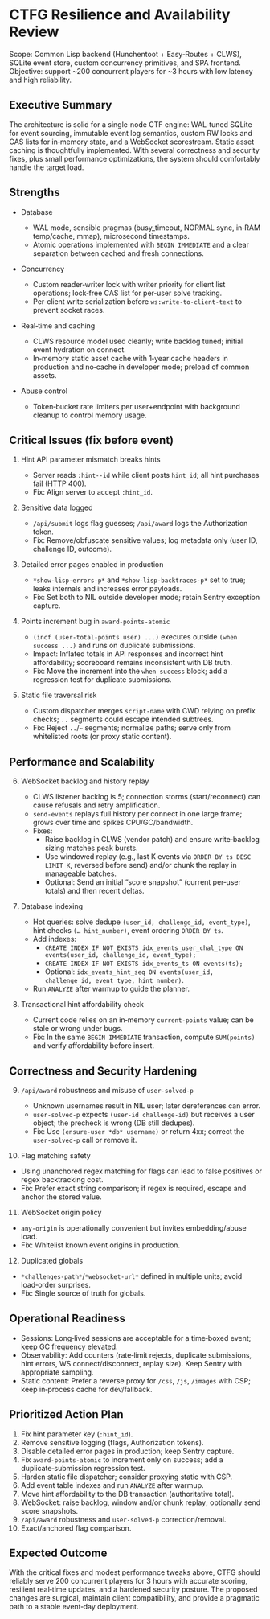 # CTFG Resilience and Availability Review

Scope: Common Lisp backend (Hunchentoot + Easy‑Routes + CLWS), SQLite event store, custom concurrency primitives, and SPA frontend. Objective: support ~200 concurrent players for ~3 hours with low latency and high reliability.

## Executive Summary

The architecture is solid for a single‑node CTF engine: WAL‑tuned SQLite for event sourcing, immutable event log semantics, custom RW locks and CAS lists for in‑memory state, and a WebSocket scorestream. Static asset caching is thoughtfully implemented. With several correctness and security fixes, plus small performance optimizations, the system should comfortably handle the target load.

## Strengths

- Database
  - WAL mode, sensible pragmas (busy_timeout, NORMAL sync, in‑RAM temp/cache, mmap), microsecond timestamps.
  - Atomic operations implemented with `BEGIN IMMEDIATE` and a clear separation between cached and fresh connections.

- Concurrency
  - Custom reader‑writer lock with writer priority for client list operations; lock‑free CAS list for per‑user solve tracking.
  - Per‑client write serialization before `ws:write-to-client-text` to prevent socket races.

- Real‑time and caching
  - CLWS resource model used cleanly; write backlog tuned; initial event hydration on connect.
  - In‑memory static asset cache with 1‑year cache headers in production and no‑cache in developer mode; preload of common assets.

- Abuse control
  - Token‑bucket rate limiters per user+endpoint with background cleanup to control memory usage.

## Critical Issues (fix before event)

1) Hint API parameter mismatch breaks hints
   - Server reads `:hint--id` while client posts `hint_id`; all hint purchases fail (HTTP 400).
   - Fix: Align server to accept `:hint_id`.

2) Sensitive data logged
   - `/api/submit` logs flag guesses; `/api/award` logs the Authorization token.
   - Fix: Remove/obfuscate sensitive values; log metadata only (user ID, challenge ID, outcome).

3) Detailed error pages enabled in production
   - `*show-lisp-errors-p*` and `*show-lisp-backtraces-p*` set to true; leaks internals and increases error payloads.
   - Fix: Set both to NIL outside developer mode; retain Sentry exception capture.

4) Points increment bug in `award-points-atomic`
   - `(incf (user-total-points user) ...)` executes outside `(when success ...)` and runs on duplicate submissions.
   - Impact: Inflated totals in API responses and incorrect hint affordability; scoreboard remains inconsistent with DB truth.
   - Fix: Move the increment into the `when success` block; add a regression test for duplicate submissions.

5) Static file traversal risk
   - Custom dispatcher merges `script-name` with CWD relying on prefix checks; `..` segments could escape intended subtrees.
   - Fix: Reject `..`/`~` segments; normalize paths; serve only from whitelisted roots (or proxy static content).

## Performance and Scalability

6) WebSocket backlog and history replay
   - CLWS listener backlog is 5; connection storms (start/reconnect) can cause refusals and retry amplification.
   - `send-events` replays full history per connect in one large frame; grows over time and spikes CPU/GC/bandwidth.
   - Fixes:
     - Raise backlog in CLWS (vendor patch) and ensure write‑backlog sizing matches peak bursts.
     - Use windowed replay (e.g., last K events via `ORDER BY ts DESC LIMIT K`, reversed before send) and/or chunk the replay in manageable batches.
     - Optional: Send an initial “score snapshot” (current per‑user totals) and then recent deltas.

7) Database indexing
   - Hot queries: solve dedupe `(user_id, challenge_id, event_type)`, hint checks `(… hint_number)`, event ordering `ORDER BY ts`.
   - Add indexes:
     - `CREATE INDEX IF NOT EXISTS idx_events_user_chal_type ON events(user_id, challenge_id, event_type);`
     - `CREATE INDEX IF NOT EXISTS idx_events_ts ON events(ts);`
     - Optional: `idx_events_hint_seq ON events(user_id, challenge_id, event_type, hint_number)`.
   - Run `ANALYZE` after warmup to guide the planner.

8) Transactional hint affordability check
   - Current code relies on an in‑memory `current-points` value; can be stale or wrong under bugs.
   - Fix: In the same `BEGIN IMMEDIATE` transaction, compute `SUM(points)` and verify affordability before insert.

## Correctness and Security Hardening

9) `/api/award` robustness and misuse of `user-solved-p`
   - Unknown usernames result in NIL user; later dereferences can error.
   - `user-solved-p` expects `(user-id challenge-id)` but receives a user object; the precheck is wrong (DB still dedupes).
   - Fix: Use `(ensure-user *db* username)` or return 4xx; correct the `user-solved-p` call or remove it.

10) Flag matching safety
   - Using unanchored regex matching for flags can lead to false positives or regex backtracking cost.
   - Fix: Prefer exact string comparison; if regex is required, escape and anchor the stored value.

11) WebSocket origin policy
   - `any-origin` is operationally convenient but invites embedding/abuse load.
   - Fix: Whitelist known event origins in production.

12) Duplicated globals
   - `*challenges-path*`/`*websocket-url*` defined in multiple units; avoid load‑order surprises.
   - Fix: Single source of truth for globals.

## Operational Readiness

- Sessions: Long‑lived sessions are acceptable for a time‑boxed event; keep GC frequency elevated.
- Observability: Add counters (rate‑limit rejects, duplicate submissions, hint errors, WS connect/disconnect, replay size). Keep Sentry with appropriate sampling.
- Static content: Prefer a reverse proxy for `/css`, `/js`, `/images` with CSP; keep in‑process cache for dev/fallback.

## Prioritized Action Plan

1. Fix hint parameter key (`:hint_id`).
2. Remove sensitive logging (flags, Authorization tokens).
3. Disable detailed error pages in production; keep Sentry capture.
4. Fix `award-points-atomic` to increment only on success; add a duplicate‑submission regression test.
5. Harden static file dispatcher; consider proxying static with CSP.
6. Add event table indexes and run `ANALYZE` after warmup.
7. Move hint affordability to the DB transaction (authoritative total).
8. WebSocket: raise backlog, window and/or chunk replay; optionally send score snapshots.
9. `/api/award` robustness and `user-solved-p` correction/removal.
10. Exact/anchored flag comparison.

## Expected Outcome

With the critical fixes and modest performance tweaks above, CTFG should reliably serve 200 concurrent players for 3 hours with accurate scoring, resilient real‑time updates, and a hardened security posture. The proposed changes are surgical, maintain client compatibility, and provide a pragmatic path to a stable event‑day deployment.
